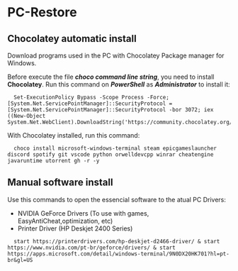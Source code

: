 # PC-Restore

## Chocolatey automatic install
Download programs used in the PC with Chocolatey Package manager for Windows.

Before execute the file ***choco command line string***, you need to install **Chocolatey**.
Run this command on ***PowerShell*** as ***Administrator*** to install it:

```Batchfile
  Set-ExecutionPolicy Bypass -Scope Process -Force; [System.Net.ServicePointManager]::SecurityProtocol = [System.Net.ServicePointManager]::SecurityProtocol -bor 3072; iex ((New-Object System.Net.WebClient).DownloadString('https://community.chocolatey.org/install.ps1'))
```

With Chocolatey installed, run this command:
```Batchfile
  choco install microsoft-windows-terminal steam epicgameslauncher discord spotify git vscode python orwelldevcpp winrar cheatengine javaruntime utorrent gh -r -y
```

## Manual software install
Use this commands to open the essencial software to the atual PC Drivers:
* NVIDIA GeForce Drivers (To use with games, EasyAntiCheat,optimization, etc)
* Printer Driver (HP Deskjet 2400 Series)

```Batchfile
  start https://printerdrivers.com/hp-deskjet-d2466-driver/ & start https://www.nvidia.com/pt-br/geforce/drivers/ & start https://apps.microsoft.com/detail/windows-terminal/9N0DX20HK701?hl=pt-br&gl=US
```
